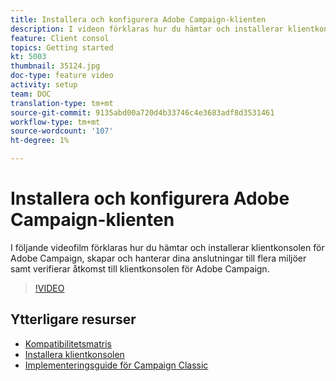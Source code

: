 ```yaml
---
title: Installera och konfigurera Adobe Campaign-klienten
description: I videon förklaras hur du hämtar och installerar klientkonsolen för Adobe Campaign, skapar och hanterar anslutningar till flera miljöer samt verifierar åtkomst till klientkonsolen för Adobe Campaign.
feature: Client consol
topics: Getting started
kt: 5003
thumbnail: 35124.jpg
doc-type: feature video
activity: setup
team: DOC
translation-type: tm+mt
source-git-commit: 9135abd00a720d4b33746c4e3683adf8d3531461
workflow-type: tm+mt
source-wordcount: '107'
ht-degree: 1%

---
```



# Installera och konfigurera Adobe Campaign-klienten

I följande videofilm förklaras hur du hämtar och installerar klientkonsolen för Adobe Campaign, skapar och hanterar dina anslutningar till flera miljöer samt verifierar åtkomst till klientkonsolen för Adobe Campaign.

>[!VIDEO](https://video.tv.adobe.com/v/35124?quality=12)

## Ytterligare resurser

* [Kompatibilitetsmatris](https://helpx.adobe.com/campaign/kb/compatibility-matrix.html)
* [Installera klientkonsolen](https://docs.adobe.com/content/help/en/campaign-classic/using/installing-campaign-classic/installing-campaign-in-windows-/installing-the-client-console.html)
* [Implementeringsguide för Campaign Classic](https://helpx.adobe.com/campaign/kb/acc-implementation.html)
